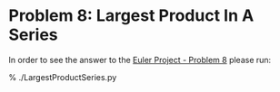 Problem 8: Largest Product In A Series
=================================

In order to see the answer to the
[Euler Project - Problem 8](https://projecteuler.net/problem=8)
please run:

  % ./LargestProductSeries.py
